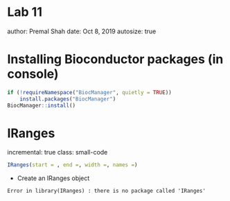 Lab 11
========================================================
author: Premal Shah
date: Oct 8, 2019
autosize: true
<style>
.small-code pre code {
  font-size: 1em;
}
</style>

Installing Bioconductor packages (in console)
========================================================

```r
if (!requireNamespace("BiocManager", quietly = TRUE))
    install.packages("BiocManager")
BiocManager::install()
```

IRanges
========================================================
incremental: true
class: small-code

```r
IRanges(start = , end =, width =, names =)
```
- Create an IRanges object











```
Error in library(IRanges) : there is no package called 'IRanges'
```
